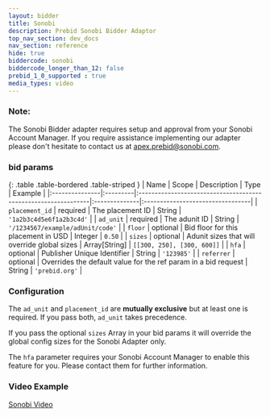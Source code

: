```yaml
---
layout: bidder
title: Sonobi
description: Prebid Sonobi Bidder Adaptor
top_nav_section: dev_docs
nav_section: reference
hide: true
biddercode: sonobi
biddercode_longer_than_12: false
prebid_1_0_supported : true
media_types: video
---
```


### Note:
The Sonobi Bidder adapter requires setup and approval from your Sonobi Account Manager. If you require assistance 
implementing our adapter please don't hesitate to contact us at apex.prebid@sonobi.com.

### bid params

{: .table .table-bordered .table-striped }
| Name           | Scope    | Description                                                    | Type          | Example                          |
|:---------------|:---------|:---------------------------------------------------------------|:--------------|:---------------------------------|
| `placement_id` | required | The placement ID                                               | String        | `'1a2b3c4d5e6f1a2b3c4d'`         |
| `ad_unit`      | required | The adunit ID                                                  | String        | `'/1234567/example/adUnit/code'` |
| `floor`        | optional | Bid floor for this placement in USD                            | Integer       | `0.50`                           |
| `sizes`        | optional | Adunit sizes that will override global sizes                   | Array[String] | `[[300, 250], [300, 600]]`       |
| `hfa`          | optional | Publisher Unique Identifier                                    | String        | `'123985'`                       |
| `referrer`     | optional | Overrides the default value for the ref param in a bid request | String        | `'prebid.org'`                       |

### Configuration

The `ad_unit` and `placement_id` are **mutually exclusive** but at least one is required. If you pass both, `ad_unit` takes precedence. 

If you pass the optional `sizes` Array in your bid params it will override the global config sizes for the Sonobi Adapter only.

The `hfa` parameter requires your Sonobi Account Manager to enable this feature for you. Please contact them for further information.

### Video Example
[Sonobi Video](http://prebid.org/examples/bidders/sonobi-video-example.html)
